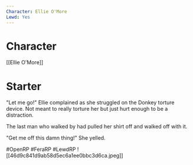 ```yaml
---
Character: Ellie O'More
Lewd: Yes
---
```

# Character
[[Ellie O'More]]

# Starter
"Let me go!" Ellie complained as she struggled on the Donkey torture device. Not meant to really torture her but just hurt enough to be a distraction.

The last man who walked by had pulled her shirt off and walked off with it.

"Get me off this damn thing!" She yelled.

#OpenRP #FeraRP #LewdRP
![[46d9c841d9ab58d5ec6a1ee0bbc3d6ca.jpeg]]